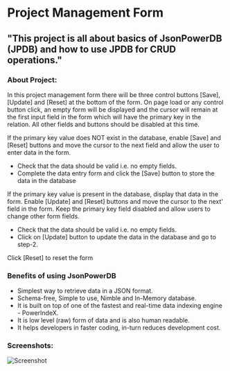 # Project Management Form

## "This project is all about basics of JsonPowerDB (JPDB) and how to use JPDB for CRUD operations."

### About Project:

In this project management form there will be three control buttons [Save], [Update] and [Reset] at the bottom of the form. On page load or any control button click, an empty form will be displayed and the cursor will remain at the first input field in the form which will have the primary key in the relation. All other fields and buttons should be disabled at this time.

If the primary key value does NOT exist in the database, enable [Save] and [Reset] buttons and move the cursor to the next field and allow the user to enter data in the form.
- Check that the data should be valid i.e. no empty fields.
- Complete the data entry form and click the [Save] button to store the data in the database

If the primary key value is present in the database, display that data in the form. Enable [Update] and [Reset] buttons and move the cursor to the next' field in the form. Keep the primary key field disabled and allow users to change other form fields.
- Check that the data should be valid i.e. no empty fields.
- Click on [Update] button to update the data in the database and go to step-2.

Click [Reset] to reset the form
### Benefits of using JsonPowerDB

- Simplest way to retrieve data in a JSON format.
- Schema-free, Simple to use, Nimble and In-Memory database.
- It is built on top of one of the fastest and real-time data indexing engine - PowerIndeX.
- It is low level (raw) form of data and is also human readable.
- It helps developers in faster coding, in-turn reduces development cost.

### Screenshots:
![Screenshot ](https://github.com/sanskrutirs/jpdb/assets/70950382/dec34bb7-9267-4438-9dbd-a5f9c4e0fc9a)


